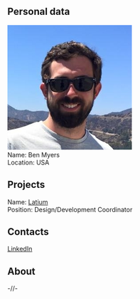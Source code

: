 ## Personal data
![photo](photo/ben_myers.png)  
Name: Ben Myers    
Location: USA  
## Projects 
Name: [Latium](../projects/latium.md)  
Position: Design/Development Coordinator   
## Contacts
[LinkedIn](https://www.linkedin.com/in/ben-myers-21856b26/)  
## About
-//-
